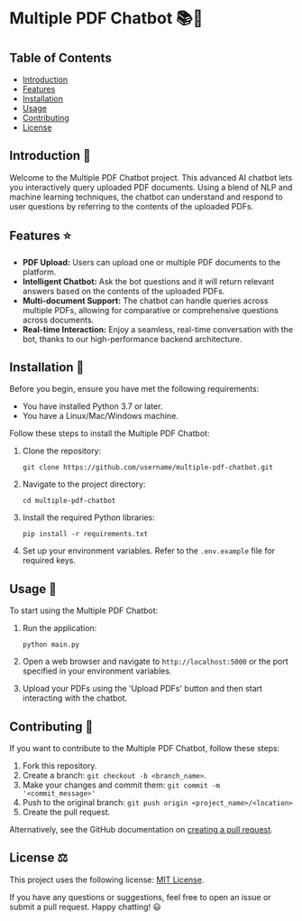 # Multiple PDF Chatbot 📚🤖

## Table of Contents
- [Introduction](#introduction)
- [Features](#features)
- [Installation](#installation)
- [Usage](#usage)
- [Contributing](#contributing)
- [License](#license)

## Introduction 🎢
Welcome to the Multiple PDF Chatbot project. This advanced AI chatbot lets you interactively query uploaded PDF documents. Using a blend of NLP and machine learning techniques, the chatbot can understand and respond to user questions by referring to the contents of the uploaded PDFs.

## Features ⭐
- **PDF Upload:** Users can upload one or multiple PDF documents to the platform.
- **Intelligent Chatbot:** Ask the bot questions and it will return relevant answers based on the contents of the uploaded PDFs.
- **Multi-document Support:** The chatbot can handle queries across multiple PDFs, allowing for comparative or comprehensive questions across documents.
- **Real-time Interaction:** Enjoy a seamless, real-time conversation with the bot, thanks to our high-performance backend architecture.

## Installation 🔧
Before you begin, ensure you have met the following requirements:
- You have installed Python 3.7 or later.
- You have a Linux/Mac/Windows machine.

Follow these steps to install the Multiple PDF Chatbot:

1. Clone the repository:
   ```
   git clone https://github.com/username/multiple-pdf-chatbot.git
   ```
2. Navigate to the project directory:
   ```
   cd multiple-pdf-chatbot
   ```
3. Install the required Python libraries:
   ```
   pip install -r requirements.txt
   ```
4. Set up your environment variables. Refer to the `.env.example` file for required keys.

## Usage 🚀
To start using the Multiple PDF Chatbot:

1. Run the application:
   ```
   python main.py
   ```
2. Open a web browser and navigate to `http://localhost:5000` or the port specified in your environment variables.

3. Upload your PDFs using the 'Upload PDFs' button and then start interacting with the chatbot.

## Contributing 🤝
If you want to contribute to the Multiple PDF Chatbot, follow these steps:

1. Fork this repository.
2. Create a branch: `git checkout -b <branch_name>`.
3. Make your changes and commit them: `git commit -m '<commit_message>'`
4. Push to the original branch: `git push origin <project_name>/<location>`
5. Create the pull request.

Alternatively, see the GitHub documentation on [creating a pull request](https://help.github.com/en/github/collaborating-with-issues-and-pull-requests/creating-a-pull-request).

## License ⚖️
This project uses the following license: [MIT License](LICENSE).

If you have any questions or suggestions, feel free to open an issue or submit a pull request. Happy chatting! 😃
